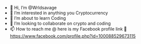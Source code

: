 - 👋 Hi, I’m @Wrldsavage
- 👀 I’m interested in anything you Cryptocurrency 
- 🌱 I’m about to learn Coding
- 💞️ I’m looking to collaborate on crypto and coding 
- 📫 How to reach me @ here is my Facebook profile link 🔗 
https://www.facebook.com/profile.php?id=100088529673115
<!---
Wrldsavage/Wrldsavage is a ✨ special ✨ repository because its `README.md` (this file) appears on your GitHub profile.
You can click the Preview link to take a look at your changes.
--->
